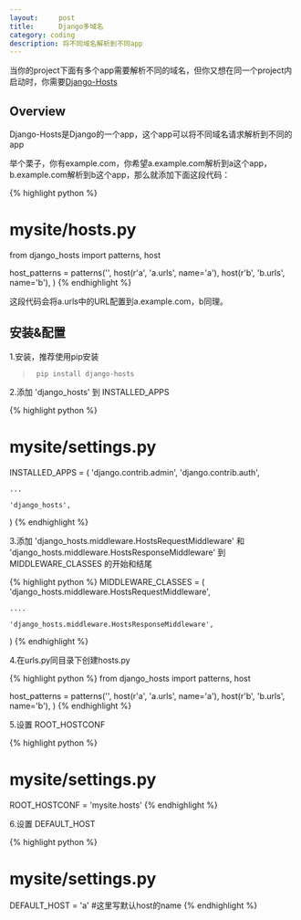 ```yaml
---
layout:     post
title:      Django多域名
category: coding
description: 将不同域名解析到不同app
---
```


当你的project下面有多个app需要解析不同的域名，但你又想在同一个project内启动时，你需要[Django-Hosts][]

## Overview

Django-Hosts是Django的一个app，这个app可以将不同域名请求解析到不同的app

举个栗子，你有example.com，你希望a.example.com解析到a这个app，b.example.com解析到b这个app，那么就添加下面这段代码：

{% highlight python %}
# mysite/hosts.py
from django_hosts import patterns, host

host_patterns = patterns('',
    host(r'a', 'a.urls', name='a'),
    host(r'b', 'b.urls', name='b'),
)
{% endhighlight %}

这段代码会将a.urls中的URL配置到a.example.com，b同理。

## 安装&配置

1.安装，推荐使用pip安装

>      pip install django-hosts

2.添加 'django_hosts' 到 INSTALLED_APPS

{% highlight python %}
# mysite/settings.py
INSTALLED_APPS = (
    'django.contrib.admin',
    'django.contrib.auth',

    ...

    'django_hosts',
)
{% endhighlight %}

3.添加 'django_hosts.middleware.HostsRequestMiddleware' 和 'django_hosts.middleware.HostsResponseMiddleware' 到 MIDDLEWARE_CLASSES 的开始和结尾

{% highlight python %}
MIDDLEWARE_CLASSES = (
    'django_hosts.middleware.HostsRequestMiddleware',

    ....

    'django_hosts.middleware.HostsResponseMiddleware',
)
{% endhighlight %}

4.在urls.py同目录下创建hosts.py

{% highlight python %}
from django_hosts import patterns, host

host_patterns = patterns('',
    host(r'a', 'a.urls', name='a'),
    host(r'b', 'b.urls', name='b'),
)
{% endhighlight %}

5.设置 ROOT_HOSTCONF

{% highlight python %}
# mysite/settings.py
ROOT_HOSTCONF = 'mysite.hosts'
{% endhighlight %}

6.设置 DEFAULT_HOST

{% highlight python %}
# mysite/settings.py
DEFAULT_HOST = 'a'  #这里写默认host的name
{% endhighlight %}


[Django-Hosts]: https://pypi.python.org/pypi/django-hosts